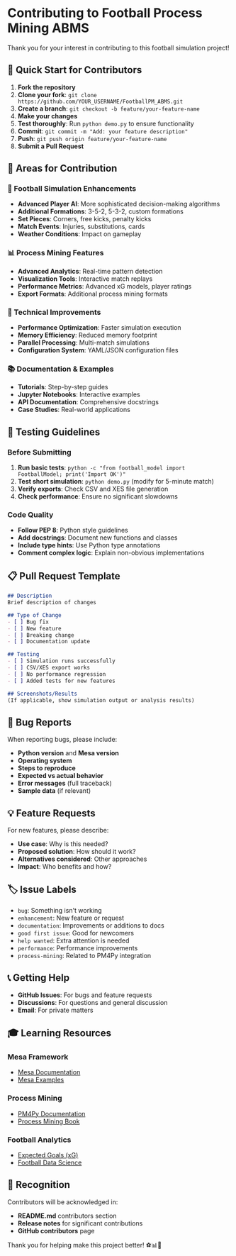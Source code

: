 # Contributing to Football Process Mining ABMS

Thank you for your interest in contributing to this football simulation project! 

## 🚀 Quick Start for Contributors

1. **Fork the repository**
2. **Clone your fork**: `git clone https://github.com/YOUR_USERNAME/FootballPM_ABMS.git`
3. **Create a branch**: `git checkout -b feature/your-feature-name`
4. **Make your changes**
5. **Test thoroughly**: Run `python demo.py` to ensure functionality
6. **Commit**: `git commit -m "Add: your feature description"`
7. **Push**: `git push origin feature/your-feature-name`
8. **Submit a Pull Request**

## 🎯 Areas for Contribution

### 🏈 Football Simulation Enhancements
- **Advanced Player AI**: More sophisticated decision-making algorithms
- **Additional Formations**: 3-5-2, 5-3-2, custom formations
- **Set Pieces**: Corners, free kicks, penalty kicks
- **Match Events**: Injuries, substitutions, cards
- **Weather Conditions**: Impact on gameplay

### 📊 Process Mining Features
- **Advanced Analytics**: Real-time pattern detection
- **Visualization Tools**: Interactive match replays
- **Performance Metrics**: Advanced xG models, player ratings
- **Export Formats**: Additional process mining formats

### 🔧 Technical Improvements
- **Performance Optimization**: Faster simulation execution
- **Memory Efficiency**: Reduced memory footprint
- **Parallel Processing**: Multi-match simulations
- **Configuration System**: YAML/JSON configuration files

### 📚 Documentation & Examples
- **Tutorials**: Step-by-step guides
- **Jupyter Notebooks**: Interactive examples
- **API Documentation**: Comprehensive docstrings
- **Case Studies**: Real-world applications

## 🧪 Testing Guidelines

### Before Submitting
1. **Run basic tests**: `python -c "from football_model import FootballModel; print('Import OK')"`
2. **Test short simulation**: `python demo.py` (modify for 5-minute match)
3. **Verify exports**: Check CSV and XES file generation
4. **Check performance**: Ensure no significant slowdowns

### Code Quality
- **Follow PEP 8**: Python style guidelines
- **Add docstrings**: Document new functions and classes
- **Include type hints**: Use Python type annotations
- **Comment complex logic**: Explain non-obvious implementations

## 📋 Pull Request Template

```markdown
## Description
Brief description of changes

## Type of Change
- [ ] Bug fix
- [ ] New feature
- [ ] Breaking change
- [ ] Documentation update

## Testing
- [ ] Simulation runs successfully
- [ ] CSV/XES export works
- [ ] No performance regression
- [ ] Added tests for new features

## Screenshots/Results
(If applicable, show simulation output or analysis results)
```

## 🐛 Bug Reports

When reporting bugs, please include:
- **Python version** and **Mesa version**
- **Operating system**
- **Steps to reproduce**
- **Expected vs actual behavior**
- **Error messages** (full traceback)
- **Sample data** (if relevant)

## 💡 Feature Requests

For new features, please describe:
- **Use case**: Why is this needed?
- **Proposed solution**: How should it work?
- **Alternatives considered**: Other approaches
- **Impact**: Who benefits and how?

## 🏷️ Issue Labels

- `bug`: Something isn't working
- `enhancement`: New feature or request
- `documentation`: Improvements or additions to docs
- `good first issue`: Good for newcomers
- `help wanted`: Extra attention is needed
- `performance`: Performance improvements
- `process-mining`: Related to PM4Py integration

## 📞 Getting Help

- **GitHub Issues**: For bugs and feature requests
- **Discussions**: For questions and general discussion
- **Email**: For private matters

## 🎓 Learning Resources

### Mesa Framework
- [Mesa Documentation](https://mesa.readthedocs.io/)
- [Mesa Examples](https://github.com/projectmesa/mesa-examples)

### Process Mining
- [PM4Py Documentation](https://pm4py.fit.fraunhofer.de/)
- [Process Mining Book](https://www.springer.com/gp/book/9783662498507)

### Football Analytics
- [Expected Goals (xG)](https://www.americansocceranalysis.com/explanation)
- [Football Data Science](https://www.football-data.co.uk/)

## 🌟 Recognition

Contributors will be acknowledged in:
- **README.md** contributors section
- **Release notes** for significant contributions
- **GitHub contributors** page

Thank you for helping make this project better! ⚽📊🚀
